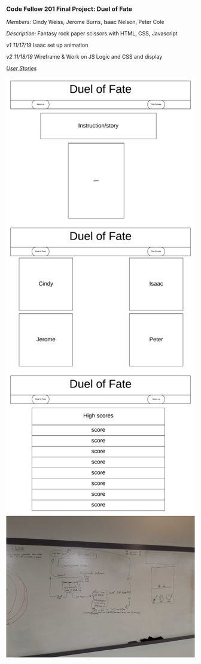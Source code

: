 ### Code Fellow 201 Final Project: Duel of Fate

_Members:_ Cindy Weiss, Jerome Burns, Isaac Nelson, Peter Cole

_Description:_ Fantasy rock paper scissors with HTML, CSS, Javascript

_v1 11/17/19_ Isaac set up animation

_v2 11/18/19_ Wireframe & Work on JS Logic and CSS and display

[_User Stories_](https://github.com/ISAACLNELSON/201-Final-Project/projects/1)

![img](https://github.com/ISAACLNELSON/201-Final-Project/blob/isaac-monday-animation-wireframe/images/DoFWireframe1.png?raw=true)
![img](https://github.com/ISAACLNELSON/201-Final-Project/blob/isaac-monday-animation-wireframe/images/DoFWireframe2.png?raw=true)
![img](https://github.com/ISAACLNELSON/201-Final-Project/blob/isaac-monday-animation-wireframe/images/DoFWireframe3.png?raw=true)
![img](images/dom.jpg)
